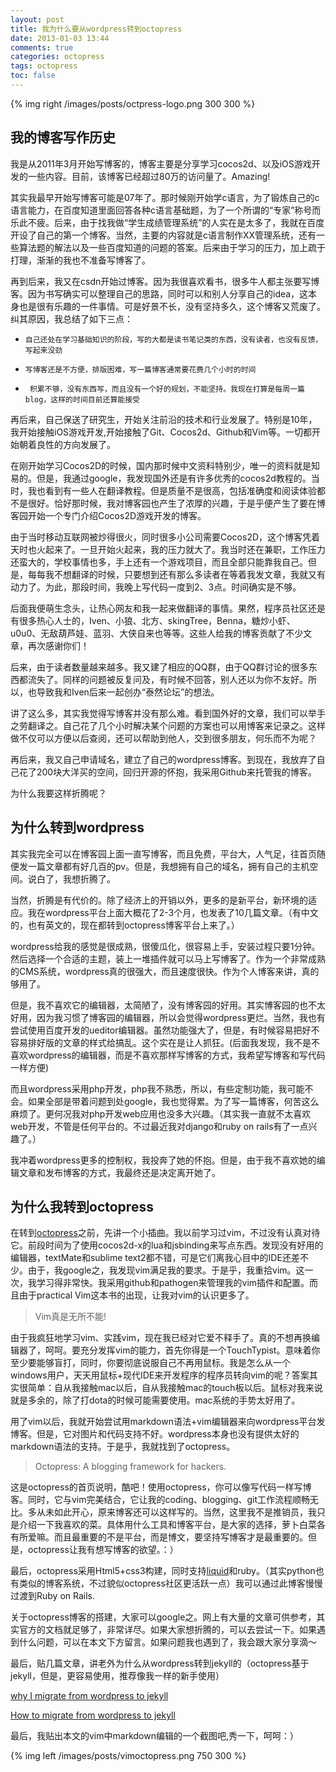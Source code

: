 ```yaml
---
layout: post
title: 我为什么要从wordpress转到octopress
date: 2013-01-03 13:44
comments: true
categories: octopress
tags: octopress
toc: false
---
```

{% img right /images/posts/octpress-logo.png 300 300 %}

## 我的博客写作历史

我是从2011年3月开始写博客的，博客主要是分享学习cocos2d、以及iOS游戏开发的一些内容。目前，该博客已经超过80万的访问量了。Amazing!

其实我最早开始写博客可能是07年了。那时候刚开始学c语言，为了锻炼自己的c语言能力，在百度知道里面回答各种c语言基础题，为了一个所谓的“专家”称号而乐此不疲。后来，由于找我做“学生成绩管理系统”的人实在是太多了，我就在百度开设了自己的第一个博客。当然，主要的内容就是c语言制作XX管理系统，还有一些算法题的解法以及一些百度知道的问题的答案。后来由于学习的压力，加上疏于打理，渐渐的我也不准备写博客了。

再到后来，我又在csdn开始过博客。因为我很喜欢看书，很多牛人都主张要写博客。因为书写确实可以整理自己的思路，同时可以和别人分享自己的idea，这本身也是很有乐趣的一件事情。可是好景不长，没有坚持多久，这个博客又荒废了。纠其原因，我总结了如下三点：

-     自己还处在学习基础知识的阶段，写的大都是读书笔记类的东西，没有读者，也没有反馈，写起来没劲

-     写博客还是不方便，排版困难，写一篇博客通常要花费几个小时的时间

-      积累不够，没有东西写，而且没有一个好的规划，不能坚持。我现在打算是每周一篇blog，这样的时间目前还算能接受

<!-- more -->

再后来，自己保送了研究生，开始关注前沿的技术和行业发展了。特别是10年，我开始接触iOS游戏开发,开始接触了Git、Cocos2d、Github和Vim等。一切都开始朝着良性的方向发展了。

在刚开始学习Cocos2D的时候，国内那时候中文资料特别少，唯一的资料就是知易的。但是，我通过google，我发现国外还是有许多优秀的cocos2d教程的。当时，我也看到有一些人在翻译教程。但是质量不是很高，包括准确度和阅读体验都不是很好。恰好那时候，我对博客园也产生了浓厚的兴趣，于是乎便产生了要在博客园开始一个专门介绍Cocos2D游戏开发的博客。

由于当时移动互联网被炒得很火，同时很多小公司需要Cocos2D，这个博客凭着天时也火起来了。一旦开始火起来，我的压力就大了。我当时还在兼职，工作压力还蛮大的，学校事情也多，手上还有一个游戏项目，而且全部只能靠我自己。但是，每每我不想翻译的时候，只要想到还有那么多读者在等着我发文章，我就又有动力了。为此，那段时间，我晚上写代码一度到2、3点。时间确实是不够。

后面我便萌生念头，让热心网友和我一起来做翻译的事情。果然，程序员社区还是有很多热心人士的，Iven、小狼、北方、skingTree，Benna，糖炒小虾、u0u0、无敌葫芦娃、蓝羽、大侠自来也等等。这些人给我的博客贡献了不少文章，再次感谢你们！

后来，由于读者数量越来越多。我又建了相应的QQ群，由于QQ群讨论的很多东西都流失了。同样的问题被反复问及，有时候不回答，别人还以为你不友好。所以，也导致我和Iven后来一起创办“泰然论坛”的想法。

讲了这么多，其实我觉得写博客并没有那么难。看到国外好的文章，我们可以举手之劳翻译之。自己花了几个小时解决某个问题的方案也可以用博客来记录之。这样做不仅可以方便以后查阅，还可以帮助到他人，交到很多朋友，何乐而不为呢？

再后来，我又自己申请域名，建立了自己的wordpress博客。到现在，我放弃了自己花了200块大洋买的空间，回归开源的怀抱，我采用Github来托管我的博客。

为什么我要这样折腾呢？

## 为什么转到wordpress

其实我完全可以在博客园上面一直写博客，而且免费，平台大，人气足，往首页随便发一篇文章都有好几百的pv。但是，我想拥有自己的域名，拥有自己的主机空间。说白了，我想折腾了。

当然，折腾是有代价的。除了经济上的开销以外，更多的是新平台，新环境的适应。我在wordpress平台上面大概花了2-3个月，也发表了10几篇文章。（有中文的，也有英文的，现在都转到octopress博客平台上来了。）

wordpress给我的感觉是很成熟，很傻瓜化，很容易上手，安装过程只要1分钟。然后选择一个合适的主题，装上一堆插件就可以马上写博客了。作为一个非常成熟的CMS系统，wordpress真的很强大，而且速度很快。作为个人博客来讲，真的够用了。

但是，我不喜欢它的编辑器，太简陋了，没有博客园的好用。其实博客园的也不太好用，因为我习惯了博客园的编辑器，所以会觉得wordpress更烂。当然，我也有尝试使用百度开发的ueditor编辑器。虽然功能强大了，但是，有时候容易把好不容易排好版的文章的样式给搞乱。这个实在是让人抓狂。(后面我发现，我不是不喜欢wordpress的编辑器，而是不喜欢那样写博客的方式，我希望写博客和写代码一样方便)

而且wordpress采用php开发，php我不熟悉，所以，有些定制功能，我可能不会。如果全部是带着问题到处google，我也觉得累。为了写一篇博客，何苦这么麻烦了。更何况我对php开发web应用也没多大兴趣。（其实我一直就不太喜欢web开发，不管是任何平台的。不过最近我对django和ruby
on rails有了一点兴趣了。）

我冲着wordpress更多的控制权，我投奔了她的怀抱。但是，由于我不喜欢她的编辑文章和发布博客的方式，我最终还是决定离开她了。

## 为什么我转到octopress

在转到[octopress](http://octopress.org/)之前，先讲一个小插曲。我以前学习过vim，不过没有认真对待它。前段时间为了使用cocos2d-x的lua和jsbinding来写点东西。发现没有好用的编辑器，textMate和sublime text2都不错，可是它们离我心目中的IDE还差不少。由于，我google之，我发现vim满足我的要求。于是乎，我重拾vim。这一次，我学习得非常快。我采用github和pathogen来管理我的vim插件和配置。而且由于practical Vim这本书的出现，让我对vim的认识更多了。


> Vim真是无所不能!


由于我疯狂地学习vim、实践vim，现在我已经对它爱不释手了。真的不想再换编辑器了，呵呵。要充分发挥vim的能力，首先你得是一个TouchTypist。意味着你至少要能够盲打，同时，你要彻底说服自己不再用鼠标。我是怎么从一个windows用户，天天用鼠标+现代IDE来开发程序的程序员转向vim的呢？答案其实很简单：自从我接触mac以后，自从我接触mac的touch板以后。鼠标对我来说就是多余的，除了打dota的时候可能需要使用。mac系统的手势太好用了。

用了vim以后，我就开始尝试用markdown语法+vim编辑器来向wordpress平台发博客。但是，它对图片和代码支持不好。wordpress本身也没有提供太好的markdown语法的支持。于是乎，我就找到了octopress。

> Octopress: A blogging framework for hackers.

这是octopress的首页说明，酷吧！使用octopress，你可以像写代码一样写博客。同时，它与vim完美结合，它让我的coding、blogging、git工作流程顺畅无比。多从未如此开心，原来博客还可以这样写的。当然，这里我不是推销员，我只是介绍一下我喜欢的菜。具体用什么工具和博客平台，是大家的选择，萝卜白菜各有所爱嘛。而且最重要的不是平台，而是博文，要坚持写博客才是最重要的。但是，octopress让我有想写博客的欲望。：）

最后，octopress采用Html5+css3构建，同时支持[liquid](http://liquidmarkup.org/)和ruby。（其实python也有类似的博客系统，不过貌似octopress社区更活跃一点）我可以通过此博客慢慢过渡到Ruby on Rails.

关于octopress博客的搭建，大家可以google之。网上有大量的文章可供参考，其实官方的文档就足够了，非常详尽。如果大家想折腾的，可以去尝试一下。如果遇到什么问题，可以在本文下方留言。如果问题我也遇到了，我会跟大家分享滴～

最后，贴几篇文章，讲老外为什么从wordpress转到jekyll的（octopress基于jekyll，但是，更容易使用，推荐像我一样的新手使用）

[why I migrate from wordpress to jekyll](http://vitobotta.com/migrating-from-wordpress-to-jekyll-part-one-why-I-gave-up-on-wordpress/)

[How to migrate from wordpress to jekyll](http://vitobotta.com/how-to-migrate-from-wordpress-to-jekyll/)

最后，我贴出本文的vim中markdown编辑的一个截图吧,秀一下，呵呵：）

{% img left /images/posts/vimoctopress.png 750 300 %}





